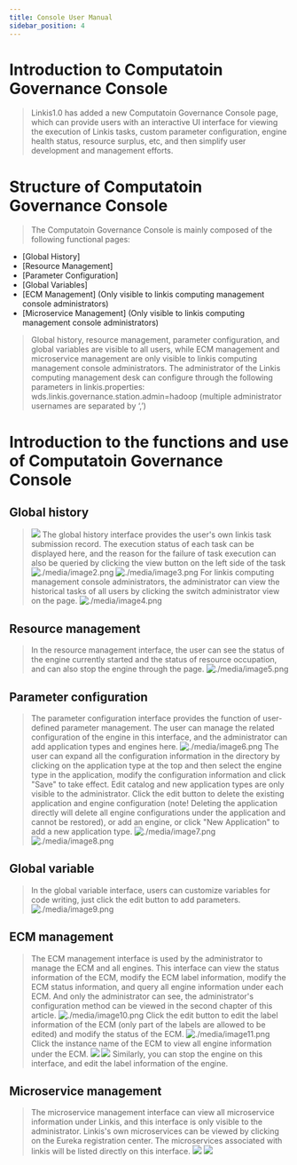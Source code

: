 ```yaml
---
title: Console User Manual
sidebar_position: 4
---
```


Introduction to Computatoin Governance Console
==============

> Linkis1.0 has added a new Computatoin Governance Console page, which can provide users with an interactive UI interface for viewing the execution of Linkis tasks, custom parameter configuration, engine health status, resource surplus, etc, and then simplify user development and management efforts.

Structure of Computatoin Governance Console
==============

> The Computatoin Governance Console is mainly composed of the following functional pages:

- [Global History]
- [Resource Management]
- [Parameter Configuration]
- [Global Variables]
- [ECM Management] (Only visible to linkis computing management console administrators)
- [Microservice Management] (Only visible to linkis computing management console administrators)

> Global history, resource management, parameter configuration, and global variables are visible to all users, while ECM management and microservice management are only visible to linkis computing management console administrators.
> The administrator of the Linkis computing management desk can configure through the following parameters in linkis.properties:
> wds.linkis.governance.station.admin=hadoop (multiple administrator usernames are separated by ‘,’)

Introduction to the functions and use of Computatoin Governance Console
========================

Global history
--------

> ![](/Images/manual/global_history_interface.png)
> The global history interface provides the user's own linkis task submission record. The execution status of each task can be displayed here, and the reason for the failure of task execution can also be queried by clicking the view button on the left side of the task
> ![./media/image2.png](/Images/manual/global_history_query_button.png)
> ![./media/image3.png](/Images/manual/task_execution_log_of_a_single_task.png)
> For linkis computing management console administrators, the administrator can view the historical tasks of all users by clicking the switch administrator view on the page.
> ![./media/image4.png](/Images/manual/administrator_view.png)

Resource management
--------

> In the resource management interface, the user can see the status of the engine currently started and the status of resource occupation, and can also stop the engine through the page.
> ![./media/image5.png](/Images/manual/resource_management_interface.png)

Parameter configuration
--------

> The parameter configuration interface provides the function of user-defined parameter management. The user can manage the related configuration of the engine in this interface, and the administrator can add application types and engines here.
> ![./media/image6.png](/Images/manual/parameter_configuration_interface.png)
> The user can expand all the configuration information in the directory by clicking on the application type at the top and then select the engine type in the application, modify the configuration information and click "Save" to take effect.
> Edit catalog and new application types are only visible to the administrator. Click the edit button to delete the existing application and engine configuration (note! Deleting the application directly will delete all engine configurations under the application and cannot be restored), or add an engine, or click "New Application" to add a new application type.
> ![./media/image7.png](/Images/manual/edit_directory.png)
> ![./media/image8.png](/Images/manual/new_application_type.png)

Global variable
--------

> In the global variable interface, users can customize variables for code writing, just click the edit button to add parameters.
> ![./media/image9.png](/Images/manual/global_variable_interface.png)

ECM management
-------

> The ECM management interface is used by the administrator to manage the ECM and all engines. This interface can view the status information of the ECM, modify the ECM label information, modify the ECM status information, and query all engine information under each ECM. And only the administrator can see, the administrator's configuration method can be viewed in the second chapter of this article.
> ![./media/image10.png](/Images/manual/ECM_management_interface.png)
> Click the edit button to edit the label information of the ECM (only part of the labels are allowed to be edited) and modify the status of the ECM.
> ![./media/image11.png](/Images/manual/ECM_editing_interface.png)
> Click the instance name of the ECM to view all engine information under the ECM.
> ![](/Images/manual/click_the_instance_name_to_view_engine_information.png)
> ![](/Images/manual/ECM_all_engine_information.png)
> Similarly, you can stop the engine on this interface, and edit the label information of the engine.

Microservice management
----------

> The microservice management interface can view all microservice information under Linkis, and this interface is only visible to the administrator. Linkis's own microservices can be viewed by clicking on the Eureka registration center. The microservices associated with linkis will be listed directly on this interface.
> ![](/Images/manual/microservice_management_interface.png)
> ![](/Images/manual/eureka_registration_center.png)
